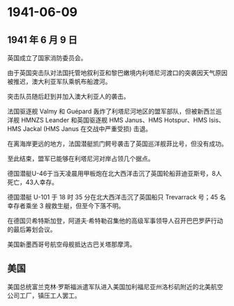 # 1941-06-09

## 1941 年 6 月 9 日

英国成立了国家消防委员会。

由于英国突击队对法国托管地叙利亚和黎巴嫩境内利塔尼河渡口的突袭因天气原因被推迟，澳大利亚军队乘帆布船渡河。

突击队员随后赶到并加入澳大利亚人的袭击。

法国驱逐舰 Valmy 和 Guépard
轰炸了利塔尼河地区的盟军部队，但被新西兰巡洋舰 HMNZS Leander
和英国驱逐舰 HMS Janus、HMS Hotspur、HMS Isis、HMS Jackal (HMS Janus
在交战中严重受损) 击退。

在离海岸更远的地方，法国潜艇凯门鳄号袭击了英国巡洋舰菲比号，但没有成功。

至此结束，盟军已能够在利塔尼河对岸占领几个据点。

德国潜艇U-46于当天凌晨用甲板炮在北大西洋击沉了英国轮船菲迪亚斯号，8人死亡，43人幸存。

德国潜艇 U-101 于 18 时 35 分在北大西洋击沉了英国船只 Trevarrack 号；45
名幸存者乘坐 3 艘救生艇，但至今下落不明。

在德国贝希特斯加登，阿道夫·希特勒召集他的高级军事领导人召开巴巴罗萨行动的最后筹划会议。

美国新墨西哥号航空母舰抵达古巴关塔那摩湾。

## 美国

美国总统富兰克林·罗斯福派遣军队进入美国加利福尼亚州洛杉矶附近的北美航空公司工厂，镇压工人罢工。

